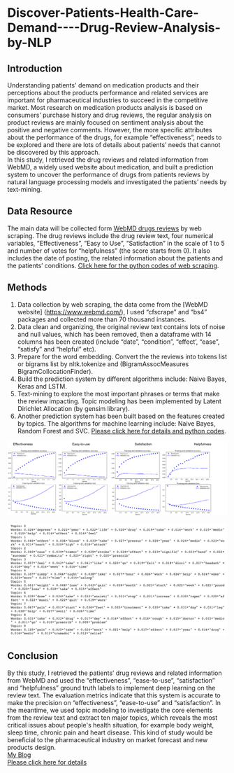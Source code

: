 # Discover-Patients-Health-Care-Demand----Drug-Review-Analysis-by-NLP

## Introduction
Understanding patients' demand on medication products and their perceptions about the products performance and related services are important for pharmaceutical industries to succeed in the competitive market. Most research on medication products analysis is based on consumers’ purchase history and drug reviews, the regular analysis on product reviews are mainly focused on sentiment analysis about the positive and negative comments. However, the more specific attributes about the performance of the drugs, for example “effectiveness”, needs to be explored and there are lots of details about patients’ needs that cannot be discovered by this approach.     
In this study, I retrieved the drug reviews and related information from WebMD, a widely used website about medication, and built a prediction system to uncover the performance of drugs from patients reviews by natural language processing models and investigated the patients’ needs by text-mining.

## Data Resource
The main data will be collected form [WebMD drugs reviews](https://www.webmd.com/drugs/2/index) by web scraping. The drug reviews include the drug review text, four numerical variables, ”Effectiveness”, ”Easy to Use”, ”Satisfaction” in the scale of 1 to 5 and number of votes for “helpfulness” (the score starts from 0). It also includes the date of posting, the related information about the patients and the patients’ conditions. [Click here for the python codes of web scraping](https://github.com/sarahzhao21/Discover-Patients-Health-Care-Demand----Drug-Review-Analysis-by-NLP/blob/730e8065213ab42669476047511c440df4cc30e0/wd_review_webscraping.py).

## Methods
1. Data collection by web scraping, the data come from the [WebMD website] (https://www.webmd.com/), I used “cfscrape” and “bs4” packages and collected more than 70 thousand instances.
2. Data clean and organizing, the original review text contains lots of noise and null values, which has been removed, then a dataframe with 14 columns has been created (include “date”, “condition”, “effect’, “ease”, “satisfy” and “helpful” etc).   
3. Prepare for the word embedding. Convert the the reviews into tokens list or bigrams list by nltk.tokenize and (BigramAssocMeasures BigramCollocationFinder). 
4. Build the prediction system by different algorithms include: Naive Bayes, Keras and LSTM.  
5. Text-mining to explore the most important phrases or terms that make the review impacting. Topic modeling has been implemented by Latent Dirichlet Allocation (by gensim library).
6. Another prediction system has been built based on the features created by topics. The algorithms for machine learning include: Naive Bayes, Random Forest and SVC.
[Please click here for details and python codes](https://github.com/sarahzhao21/Discover-Patients-Health-Care-Demand----Drug-Review-Analysis-by-NLP/blob/730e8065213ab42669476047511c440df4cc30e0/SI630%20Project_xinyiz.ipynb). 

![Accuracy and Loss by 'keras' deep learning algorithm](https://github.com/sarahzhao21/Discover-Patients-Health-Care-Demand----Drug-Review-Analysis-by-NLP/blob/3132a559d929e3d4a26fad79821bacfee5582b9d/Picture1.png)

![Topic Modeling](https://github.com/sarahzhao21/Discover-Patients-Health-Care-Demand----Drug-Review-Analysis-by-NLP/blob/3132a559d929e3d4a26fad79821bacfee5582b9d/topic.png)

## Conclusion
By this study, I retrieved the patients’ drug reviews and related information from WebMD and used the “effectiveness”, “ease-to-use”, “satisfaction” and “helpfulness” ground truth labels to implement deep learning on the review text. The evaluation metrics indicate that this system is accurate to make the precision on “effectiveness”, “ease-to-use” and “satisfaction”. In the meantime, we used topic modeling to investigate the core elements from the review text and extract ten major topics, which reveals the most critical issues about people's health situation, for example body weight, sleep time, chronic pain and heart disease.  This kind of study would be beneficial to the pharmaceutical industry on market forecast and new products design.    
[My Blog](https://xinyiz-13686.medium.com/discover-customers-health-care-demand-drug-review-analysis-by-natural-language-processing-8aaa5c9f2e57)    
[Please click here for details](https://github.com/sarahzhao21/Discover-Patients-Health-Care-Demand----Drug-Review-Analysis-by-NLP/blob/3132a559d929e3d4a26fad79821bacfee5582b9d/SI630%20Final%20Project%20Report_xinyiz.pdf)

